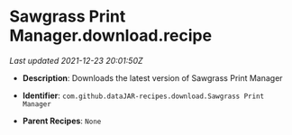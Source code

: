 # Sawgrass Print Manager.download.recipe

_Last updated 2021-12-23 20:01:50Z_

- **Description**: Downloads the latest version of Sawgrass Print Manager

- **Identifier**: `com.github.dataJAR-recipes.download.Sawgrass Print Manager`

- **Parent Recipes**: `None`
